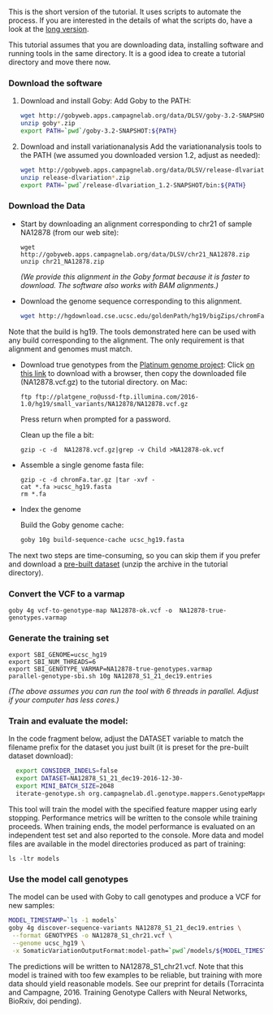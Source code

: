 This is the short version of the tutorial. It uses scripts to automate the process. If you are interested in the details of what
the scripts do, have a look at the [long version](./GENOTYPE-TUTORIAL-LONG.md).

This tutorial assumes that you are downloading data, installing software and running tools in the 
same directory. It is a good idea to create a tutorial directory and move there now. 

### Download the software

 1. Download and install Goby:
Add Goby to the PATH:
    ```sh
    wget http://gobyweb.apps.campagnelab.org/data/DLSV/goby-3.2-SNAPSHOT.zip    
    unzip goby*.zip
    export PATH=`pwd`/goby-3.2-SNAPSHOT:${PATH}
    ```

2. Download and install variationanalysis
Add the variationanalysis tools to the PATH (we assumed you downloaded version 1.2, adjust as needed):
    ```sh
    wget http://gobyweb.apps.campagnelab.org/data/DLSV/release-dlvariation_1.2-SNAPSHOT.zip 
    unzip release-dlvariation*.zip
    export PATH=`pwd`/release-dlvariation_1.2-SNAPSHOT/bin:${PATH}
    ```

### Download the Data
- Start by downloading an alignment corresponding to chr21 of sample NA12878 (from our web site):

    ```
    wget http://gobyweb.apps.campagnelab.org/data/DLSV/chr21_NA12878.zip
    unzip chr21_NA12878.zip
    ```
     _(We provide this alignment in the Goby format because it is faster to download. The software also 
    works with BAM alignments.)_
 - Download the genome sequence corresponding to this alignment.
    ```sh
    wget http://hgdownload.cse.ucsc.edu/goldenPath/hg19/bigZips/chromFa.tar.gz
    ```
Note that the build is hg19. The tools demonstrated here can be used with any build corresponding to the alignment.
The only requirement is that alignment and genomes must match.

 - Download true genotypes from the [Platinum genome project](http://www.illumina.com/platinumgenomes/):
Click [on this link](ftp://platgene_ro@ussd-ftp.illumina.com/2016-1.0/hg19/small_variants/NA12878/NA12878.vcf.gz) 
to download with a browser, then copy the downloaded file (NA12878.vcf.gz) to the tutorial
directory.
on Mac:
    ````
    ftp ftp://platgene_ro@ussd-ftp.illumina.com/2016-1.0/hg19/small_variants/NA12878/NA12878.vcf.gz
    ````
    Press return when prompted for a password.
    
    Clean up the file a bit:
    ````
    gzip -c -d  NA12878.vcf.gz|grep -v Child >NA12878-ok.vcf
    ````
    
 - Assemble a single genome fasta file:
    ```
    gzip -c -d chromFa.tar.gz |tar -xvf -
    cat *.fa >ucsc_hg19.fasta
    rm *.fa
    ```

 - Index the genome
   
   Build the Goby genome cache:
   ```sh
   goby 10g build-sequence-cache ucsc_hg19.fasta
   ```
The next two steps are time-consuming, so you can skip them if you prefer and 
download a [pre-built dataset](http://gobyweb.apps.campagnelab.org/data/DLSV/chr21-NA12878-sbi-dataset.zip) 
(unzip the archive in the tutorial directory).

### Convert the VCF to a varmap
````
goby 4g vcf-to-genotype-map NA12878-ok.vcf -o  NA12878-true-genotypes.varmap
````
### Generate the training set

   ```
   export SBI_GENOME=ucsc_hg19
   export SBI_NUM_THREADS=6
   export SBI_GENOTYPE_VARMAP=NA12878-true-genotypes.varmap
   parallel-genotype-sbi.sh 10g NA12878_S1_21_dec19.entries
   ```
   _(The above assumes you can run the tool with 6 threads in parallel. Adjust if your computer
     has less cores.)_
     
### Train and evaluate the model:
In the code fragment below, adjust the DATASET variable to match the filename prefix 
for the dataset you just built (it is preset for the pre-built dataset download):
   ```sh
     export CONSIDER_INDELS=false
     export DATASET=NA12878_S1_21_dec19-2016-12-30-
     export MINI_BATCH_SIZE=2048
     iterate-genotype.sh org.campagnelab.dl.genotype.mappers.GenotypeMapperV13 1
   ```
This tool will train the model with the specified feature mapper using early stopping. 
Performance metrics will be written to the console while training proceeds. When training ends,
the model performance is evaluated on an independent test set and also reported to the console.
More data and model files are available in the model directories produced as part of training:
 
```
ls -ltr models
```

### Use the model call genotypes
The model can be used with  Goby to call genotypes and produce a VCF for new samples:

```sh
MODEL_TIMESTAMP=`ls -1 models`
goby 4g discover-sequence-variants NA12878_S1_21_dec19.entries \
 --format GENOTYPES -o NA12878_S1_chr21.vcf \
 --genome ucsc_hg19 \
 -x SomaticVariationOutputFormat:model-path=`pwd`/models/${MODEL_TIMESTAMP}/bestAUC-ComputationGraph.bin \
```
The predictions will be written to NA12878_S1_chr21.vcf. 
Note that this model is trained with too few examples to be reliable, but training with more data 
should yield reasonable models. See our preprint for details (Torracinta and Campagne, 2016. 
Training Genotype Callers with Neural Networks, BioRxiv, doi pending).